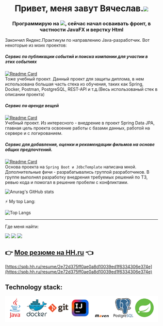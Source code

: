<h1 align="center">Привет, меня завут Вячеслав.<img src="https://github.com/blackcater/blackcater/raw/main/images/Hi.gif" height="32"/></h1>
<h3 align="center">Программирую на <img src="https://img.shields.io/badge/java-%23ED8B00.svg?style=for-the-bage&logo=java&logoColor=white" height="24"/>, сейчас начал осваивать фронт, в частности JavaFX и верстку Html</h3>  

Закончил Яндекс.Практикум по направлению Java-разработчик. Вот некоторые из моих проектов:

##### Сервис по публикации событий и поиска компании для участии в этих событиях
[![Readme Card](https://github-readme-stats.vercel.app/api/pin/?username=V-Levchenkov&repo=java-explore-with-me)](https://github.com/V-Levchenkov/java-explore-with-me)  
Тоже учебный проект. Данный проект для защиты диплома, в нем использована большая часть стека из обучения, таких как Spring, Docker, Postman, PostgreSQL, REST-API и т.д.(Весь использованый стек в описании проекта)

##### Сервис по аренде вещей
[![Readme Card](https://github-readme-stats.vercel.app/api/pin/?username=V-Levchenkov&repo=java-shareit)](https://github.com/V-Levchenkov/Shareit)   
Учебный проект. Из интересного - внедрение в проект Spring Data JPA, главная цель проекта освоение работы с базами данных, работой на сервере и с логированием.

##### Сервис для добавления, оценки и рекомендации фильмов на основе общих предпочтений.   
[![Readme Card](https://github-readme-stats.vercel.app/api/pin/?username=V-Levchenkov&repo=Filmorate)](https://github.com/V-Levchenkov/Filmorate?)   
Основа проекта на `Spring Boot и JdbcTemplate` написана мной. Дополнительные фичи - разрабатывались группой разработчиков.
В группе выполнял разработку внедрения требуемых решений по ТЗ, ревью кода и помогал в решение пробелм с конфликтами.   


![Anurag's GitHub stats](https://github-readme-stats.vercel.app/api?username=V-Levchenkov&show_icons=true)

⚡ My top Lang:

![Top Langs](https://github-readme-stats.vercel.app/api/top-langs/?username=V-Levchenkov&layout=compact)

---
Где меня найти:

<a href="https://t.me/v_levchenkov"><img src="https://img.shields.io/badge/Telegram-2CA5E0?style=for-the-badge&logo=telegram&logoColor=white"></a>
<a href="https://vk.com/v.Levchenkovv"><img src="https://vk.com/images/icons/favicons/fav_logo.ico?6" width="30"></a>
<a href="https://www.linkedin.com/in/v-levchenkov"><img src="https://static-exp1.licdn.com/sc/h/akt4ae504epesldzj74dzred8" width="30"></a>

## 👉 [Мое резюме на HH.ru](https://spb.hh.ru/resume/2e72d375ff0ae0a8d10039ed1f6334306e374e) 👈
[https://spb.hh.ru/resume/2e72d375ff0ae0a8d10039ed1f6334306e374e](https://spb.hh.ru/resume/2e72d375ff0ae0a8d10039ed1f6334306e374e)


<!--
**V-Levchenkov/readme** is a ✨ _special_ ✨ repository because its `README.md` (this file) appears on your GitHub profile.

Here are some ideas to get you started:

- 🔭 I’m currently working on ...
- 🌱 I’m currently learning ...
- 👯 I’m looking to collaborate on ...
- 🤔 I’m looking for help with ...
- 💬 Ask me about ...
- 📫 How to reach me: ...
- 😄 Pronouns: ...
- ⚡ Fun fact: ...
-->

Technology stack:
-
![](https://github.com/V-Levchenkov/V-Levchenkov/blob/main/logo.png)
